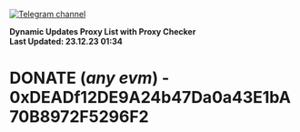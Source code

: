 [![Telegram channel](https://img.shields.io/endpoint?url=https://runkit.io/damiankrawczyk/telegram-badge/branches/master?url=https://t.me/n4z4v0d)](https://t.me/n4z4v0d) 

**Dynamic Updates Proxy List with Proxy Checker**  
**Last Updated: 23.12.23 01:34**

# DONATE (_any evm_) - 0xDEADf12DE9A24b47Da0a43E1bA70B8972F5296F2
